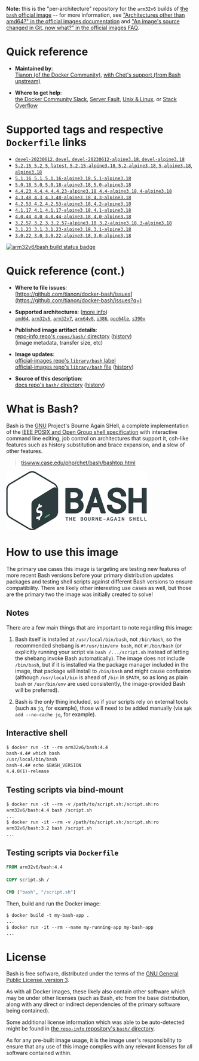 <!--

********************************************************************************

WARNING:

    DO NOT EDIT "bash/README.md"

    IT IS AUTO-GENERATED

    (from the other files in "bash/" combined with a set of templates)

********************************************************************************

-->

**Note:** this is the "per-architecture" repository for the `arm32v6` builds of [the `bash` official image](https://hub.docker.com/_/bash) -- for more information, see ["Architectures other than amd64?" in the official images documentation](https://github.com/docker-library/official-images#architectures-other-than-amd64) and ["An image's source changed in Git, now what?" in the official images FAQ](https://github.com/docker-library/faq#an-images-source-changed-in-git-now-what).

# Quick reference

-	**Maintained by**:  
	[Tianon (of the Docker Community)](https://github.com/tianon/docker-bash), [with Chet's support (from Bash upstream)](https://github.com/docker-library/official-images/pull/2217#issue-181031192)

-	**Where to get help**:  
	[the Docker Community Slack](https://dockr.ly/comm-slack), [Server Fault](https://serverfault.com/help/on-topic), [Unix & Linux](https://unix.stackexchange.com/help/on-topic), or [Stack Overflow](https://stackoverflow.com/help/on-topic)

# Supported tags and respective `Dockerfile` links

-	[`devel-20230612`, `devel`, `devel-20230612-alpine3.18`, `devel-alpine3.18`](https://github.com/tianon/docker-bash/blob/5c9c1503ece91a6659e52570e787ebb1fa5aec53/devel/Dockerfile)
-	[`5.2.15`, `5.2`, `5`, `latest`, `5.2.15-alpine3.18`, `5.2-alpine3.18`, `5-alpine3.18`, `alpine3.18`](https://github.com/tianon/docker-bash/blob/fa56f3014aa4901e889d12910a711d1adc0fc6a6/5.2/Dockerfile)
-	[`5.1.16`, `5.1`, `5.1.16-alpine3.18`, `5.1-alpine3.18`](https://github.com/tianon/docker-bash/blob/24c782c1b77287b0cea03a00ba43498276bf8182/5.1/Dockerfile)
-	[`5.0.18`, `5.0`, `5.0.18-alpine3.18`, `5.0-alpine3.18`](https://github.com/tianon/docker-bash/blob/eb30d9e65ce00810fcc7e984f5a7d554433aaa34/5.0/Dockerfile)
-	[`4.4.23`, `4.4`, `4`, `4.4.23-alpine3.18`, `4.4-alpine3.18`, `4-alpine3.18`](https://github.com/tianon/docker-bash/blob/a4249001da00598147e31c6dae1d2f873ea133d6/4.4/Dockerfile)
-	[`4.3.48`, `4.3`, `4.3.48-alpine3.18`, `4.3-alpine3.18`](https://github.com/tianon/docker-bash/blob/9d96b3dd25eb51833e9436102282379a6926d4e1/4.3/Dockerfile)
-	[`4.2.53`, `4.2`, `4.2.53-alpine3.18`, `4.2-alpine3.18`](https://github.com/tianon/docker-bash/blob/26bc148c4296705a6b7b66591d9de286331db0e3/4.2/Dockerfile)
-	[`4.1.17`, `4.1`, `4.1.17-alpine3.18`, `4.1-alpine3.18`](https://github.com/tianon/docker-bash/blob/fb857333ccbaaa26a237578d18b76aade04ff83b/4.1/Dockerfile)
-	[`4.0.44`, `4.0`, `4.0.44-alpine3.18`, `4.0-alpine3.18`](https://github.com/tianon/docker-bash/blob/ee076229de93378de38a2b8e408345e5f5f28ddc/4.0/Dockerfile)
-	[`3.2.57`, `3.2`, `3`, `3.2.57-alpine3.18`, `3.2-alpine3.18`, `3-alpine3.18`](https://github.com/tianon/docker-bash/blob/0d587a69276bb18347f735f26300099a95b8c330/3.2/Dockerfile)
-	[`3.1.23`, `3.1`, `3.1.23-alpine3.18`, `3.1-alpine3.18`](https://github.com/tianon/docker-bash/blob/b83109dc6ccacd01778fd2377f57ada886f0541a/3.1/Dockerfile)
-	[`3.0.22`, `3.0`, `3.0.22-alpine3.18`, `3.0-alpine3.18`](https://github.com/tianon/docker-bash/blob/2642c1a5b7d148d3486b739b68724bd0d234902c/3.0/Dockerfile)

[![arm32v6/bash build status badge](https://img.shields.io/jenkins/s/https/doi-janky.infosiftr.net/job/multiarch/job/arm32v6/job/bash.svg?label=arm32v6/bash%20%20build%20job)](https://doi-janky.infosiftr.net/job/multiarch/job/arm32v6/job/bash/)

# Quick reference (cont.)

-	**Where to file issues**:  
	[https://github.com/tianon/docker-bash/issues](https://github.com/tianon/docker-bash/issues?q=)

-	**Supported architectures**: ([more info](https://github.com/docker-library/official-images#architectures-other-than-amd64))  
	[`amd64`](https://hub.docker.com/r/amd64/bash/), [`arm32v6`](https://hub.docker.com/r/arm32v6/bash/), [`arm32v7`](https://hub.docker.com/r/arm32v7/bash/), [`arm64v8`](https://hub.docker.com/r/arm64v8/bash/), [`i386`](https://hub.docker.com/r/i386/bash/), [`ppc64le`](https://hub.docker.com/r/ppc64le/bash/), [`s390x`](https://hub.docker.com/r/s390x/bash/)

-	**Published image artifact details**:  
	[repo-info repo's `repos/bash/` directory](https://github.com/docker-library/repo-info/blob/master/repos/bash) ([history](https://github.com/docker-library/repo-info/commits/master/repos/bash))  
	(image metadata, transfer size, etc)

-	**Image updates**:  
	[official-images repo's `library/bash` label](https://github.com/docker-library/official-images/issues?q=label%3Alibrary%2Fbash)  
	[official-images repo's `library/bash` file](https://github.com/docker-library/official-images/blob/master/library/bash) ([history](https://github.com/docker-library/official-images/commits/master/library/bash))

-	**Source of this description**:  
	[docs repo's `bash/` directory](https://github.com/docker-library/docs/tree/master/bash) ([history](https://github.com/docker-library/docs/commits/master/bash))

# What is Bash?

Bash is the [GNU](http://www.gnu.org/) Project's Bourne Again SHell, a complete implementation of the [IEEE POSIX and Open Group shell specification](http://www.opengroup.org/onlinepubs/9699919799/nfindex.html) with interactive command line editing, job control on architectures that support it, csh-like features such as history substitution and brace expansion, and a slew of other features.

> [tiswww.case.edu/php/chet/bash/bashtop.html](https://tiswww.case.edu/php/chet/bash/bashtop.html)

![logo](https://raw.githubusercontent.com/docker-library/docs/5cb6fef6ed317e5af7e1e14e64c18c2b81657e81/bash/logo.png)

# How to use this image

The primary use cases this image is targeting are testing new features of more recent Bash versions before your primary distribution updates packages and testing shell scripts against different Bash versions to ensure compatibility. There are likely other interesting use cases as well, but those are the primary two the image was initially created to solve!

## Notes

There are a few main things that are important to note regarding this image:

1.	Bash itself is installed at `/usr/local/bin/bash`, not `/bin/bash`, so the recommended shebang is `#!/usr/bin/env bash`, not `#!/bin/bash` (or explicitly running your script via `bash /.../script.sh` instead of letting the shebang invoke Bash automatically). The image does not include `/bin/bash`, but if it is installed via the package manager included in the image, that package will install to `/bin/bash` and might cause confusion (although `/usr/local/bin` is ahead of `/bin` in `$PATH`, so as long as plain `bash` or `/usr/bin/env` are used consistently, the image-provided Bash will be preferred).

2.	Bash is the only thing included, so if your scripts rely on external tools (such as `jq`, for example), those will need to be added manually (via `apk add --no-cache jq`, for example).

## Interactive shell

```console
$ docker run -it --rm arm32v6/bash:4.4
bash-4.4# which bash
/usr/local/bin/bash
bash-4.4# echo $BASH_VERSION
4.4.0(1)-release
```

## Testing scripts via bind-mount

```console
$ docker run -it --rm -v /path/to/script.sh:/script.sh:ro arm32v6/bash:4.4 bash /script.sh
...
$ docker run -it --rm -v /path/to/script.sh:/script.sh:ro arm32v6/bash:3.2 bash /script.sh
...
```

## Testing scripts via `Dockerfile`

```dockerfile
FROM arm32v6/bash:4.4

COPY script.sh /

CMD ["bash", "/script.sh"]
```

Then, build and run the Docker image:

```console
$ docker build -t my-bash-app .
...
$ docker run -it --rm --name my-running-app my-bash-app
...
```

# License

Bash is free software, distributed under the terms of the [GNU General Public License, version 3](http://www.gnu.org/licenses/gpl.html).

As with all Docker images, these likely also contain other software which may be under other licenses (such as Bash, etc from the base distribution, along with any direct or indirect dependencies of the primary software being contained).

Some additional license information which was able to be auto-detected might be found in [the `repo-info` repository's `bash/` directory](https://github.com/docker-library/repo-info/tree/master/repos/bash).

As for any pre-built image usage, it is the image user's responsibility to ensure that any use of this image complies with any relevant licenses for all software contained within.
